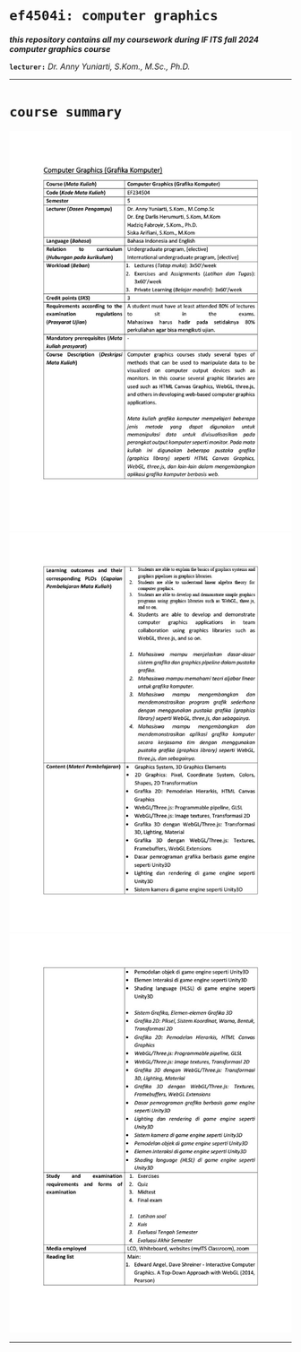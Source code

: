 `ef4504i: computer graphics`
============================
***this repository contains all my coursework during IF ITS fall 2024 computer graphics course***

**`lecturer:`** *Dr. Anny Yuniarti, S.Kom., M.Sc., Ph.D.*

---

# `course summary`
![`page 1`](./course-summary/page_1.jpg)
![`page 2`](./course-summary/page_2.jpg)
![`page 3`](./course-summary/page_3.jpg)

---